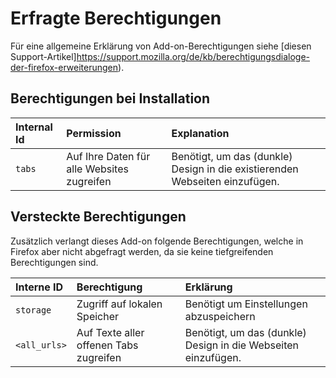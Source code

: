 # Erfragte Berechtigungen

Für eine allgemeine Erklärung von Add-on-Berechtigungen siehe [diesen Support-Artikel]https://support.mozilla.org/de/kb/berechtigungsdialoge-der-firefox-erweiterungen).

## Berechtigungen bei Installation

| Internal Id | Permission                                 | Explanation                                                                 |
|:------------|:-------------------------------------------|:----------------------------------------------------------------------------|
| `tabs`      | Auf Ihre Daten für alle Websites zugreifen | Benötigt, um das (dunkle) Design in die existierenden Webseiten einzufügen. |

## Versteckte Berechtigungen

Zusätzlich verlangt dieses Add-on folgende Berechtigungen, welche in Firefox aber nicht abgefragt werden, da sie keine tiefgreifenden Berechtigungen sind.

| Interne ID   | Berechtigung                           | Erklärung                                                     |
|:-------------|:---------------------------------------|:--------------------------------------------------------------|
| `storage`    | Zugriff auf lokalen Speicher           | Benötigt um Einstellungen abzuspeichern                       |
| `<all_urls>` | Auf Texte aller offenen Tabs zugreifen | Benötigt, um das (dunkle) Design in die Webseiten einzufügen. |
